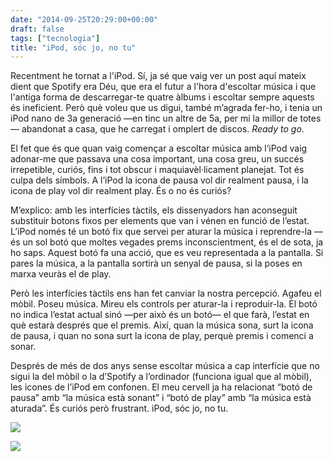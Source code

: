 ```yaml
---
date: "2014-09-25T20:29:00+00:00"
draft: false
tags: ["tecnologia"]
title: "iPod, sóc jo, no tu"
---
```

Recentment he tornat a l'iPod. Sí, ja sé que vaig ver un post aquí mateix dient que Spotify era Déu, que era el futur a l'hora d'escoltar música i que l'antiga forma de descarregar-te quatre àlbums i escoltar sempre aquests és ineficient. Però què voleu que us digui, també m’agrada fer-ho, i tenia un iPod nano de 3a generació —en tinc un altre de 5a, per mi la millor de totes— abandonat a casa, que he carregat i omplert de discos. *Ready to go*.

<!-- more -->

El fet que és que quan vaig començar a escoltar música amb l’iPod vaig adonar-me que passava una cosa important, una cosa greu, un succés irrepetible, curiós, fins i tot obscur i maquiavèl·licament planejat. Tot és culpa dels símbols. A l’iPod la icona de pausa vol dir realment pausa, i la icona de play vol dir realment play. És o no és curiós?

M’explico: amb les interfícies tàctils, els dissenyadors han aconseguit substituir botons fixos per elements que van i vénen en funció de l’estat. L’iPod només té un botó fix que servei per aturar la música i reprendre-la — és un sol botó que moltes vegades prems inconscientment, és el de sota, ja ho saps. Aquest botó fa una acció, que es veu representada a la pantalla. Si pares la música, a la pantalla sortirà un senyal de pausa, si la poses en marxa veuràs el de play.

Però les interfícies tàctils ens han fet canviar la nostra percepció. Agafeu el mòbil. Poseu música. Mireu els controls per aturar-la i reproduir-la. El botó no indica l’estat actual sinó —per això és un botó— el que farà, l’estat en què estarà després que el premis. Així, quan la música sona, surt la icona de pausa, i quan no sona surt la icona de play, perquè premis i comenci a sonar.

Després de més de dos anys sense escoltar música a cap interfície que no sigui la del mòbil o la d’Spotify a l’ordinador (funciona igual que al mòbil), les icones de l’iPod em confonen. El meu cervell ja ha relacionat “botó de pausa” amb “la música està sonant” i “botó de play” amb “la música està aturada”. És curiós però frustrant. iPod, sóc jo, no tu.

![](https://farm4.staticflickr.com/3865/15082733036_55e49791b4_c.jpg)

<img id="splash" src="https://farm4.staticflickr.com/3871/14919165767_4e206acc29_h.jpg"/>
